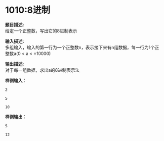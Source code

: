 # 1010:8进制  
**题目描述:**  
给定一个正整数，写出它的8进制表示  

**输入描述:**  
多组输入，输入的第一行为一个正整数n，表示接下来有n组数据，每一行为1个正整数a(0 < a < =10000)  

**输出描述:**  
对于每一组数据，求出a的8进制表示法  

**样例输入：**  
```
2  

5  

10  
```  
**样例输出：**  
```
5  

12  
```  


